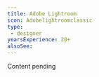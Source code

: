 ```yaml
---
title: Adobe Lightroom
icon: Adobelightroomclassic
type:
 - designer
yearsExperience: 20+
alsoSee:
---
```


Content pending

